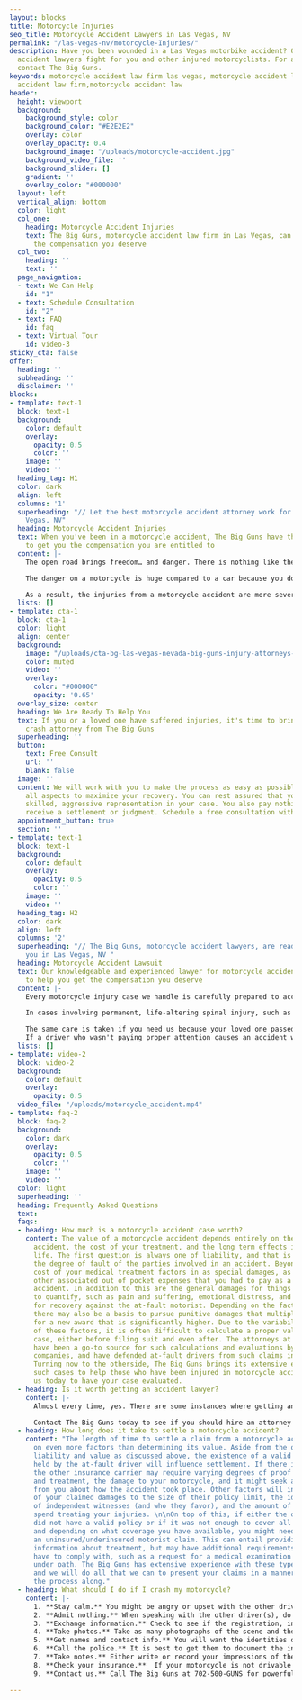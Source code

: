 ```yaml
---
layout: blocks
title: Motorcycle Injuries
seo_title: Motorcycle Accident Lawyers in Las Vegas, NV
permalink: "/las-vegas-nv/motorcycle-Injuries/"
description: Have you been wounded in a Las Vegas motorbike accident? Our motorcycle
  accident lawyers fight for you and other injured motorcyclists. For a free consultation,
  contact The Big Guns.
keywords: motorcycle accident law firm las vegas, motorcycle accident law firm, motorcycle
  accident law firm,motorcycle accident law
header:
  height: viewport
  background:
    background_style: color
    background_color: "#E2E2E2"
    overlay: color
    overlay_opacity: 0.4
    background_image: "/uploads/motorcycle-accident.jpg"
    background_video_file: ''
    background_slider: []
    gradient: ''
    overlay_color: "#000000"
  layout: left
  vertical_align: bottom
  color: light
  col_one:
    heading: Motorcycle Accident Injuries
    text: The Big Guns, motorcycle accident law firm in Las Vegas, can help recover
      the compensation you deserve
  col_two:
    heading: ''
    text: ''
  page_navigation:
  - text: We Can Help
    id: "1"
  - text: Schedule Consultation
    id: "2"
  - text: FAQ
    id: faq
  - text: Virtual Tour
    id: video-3
sticky_cta: false
offer:
  heading: ''
  subheading: ''
  disclaimer: ''
blocks:
- template: text-1
  block: text-1
  background:
    color: default
    overlay:
      opacity: 0.5
      color: ''
    image: ''
    video: ''
  heading_tag: H1
  color: dark
  align: left
  columns: '1'
  superheading: "// Let the best motorcycle accident attorney work for you in Las
    Vegas, NV"
  heading: Motorcycle Accident Injuries
  text: When you've been in a motorcycle accident, The Big Guns have the experience
    to get you the compensation you are entitled to
  content: |-
    The open road brings freedom… and danger. There is nothing like the feel of riding a motorcycle, no matter whether you're on a Cruiser, Sport Bike, Hog, Touring Bike, or one of those cool, custom rigs you see so often around Las Vegas. The roar of the bike underneath you, the wind whipping past, and the closeness of the road as you lean through a corner is unbeatable. Motorcycles also make excellent transportation around town – they are inexpensive, easy to find parking, and helpful when the traffic starts to back up. But, whether you are commuting, heading up into the Spring Mountains, to the Valley of Fire, or out to the Zion National Park, you know that closeness brings danger from the negligent drivers around you and even, God forbid, as a result of a product defect in your bike.

    The danger on a motorcycle is huge compared to a car because you don't have the same protective cage around you. You're smaller, faster, and let's face it – distracted drivers are an increasing problem on the road these days. Even world-class helmets and protective gear can only do so much when your life is forever changed by an accident. Imagine this: you're riding on the highway, steadily passing the slower cars in the right lane. Up ahead, you see a semi-truck plodding along and, as you are about to come alongside it, an impatient motorist suddenly swerves into your lane. If you're lucky, you can lay the bike down and avoid getting run over. But more often, you're not that lucky.

    As a result, the injuries from a motorcycle accident are more severe – even catastrophic – when compared to those from an automobile accident. Any rider who's been hit by a car knows they were lucky if they escaped with only bruises and road rash. Many suffer broken bones, dislocated joints, and/or spinal and head injuries. These injuries can lead to months or years of pain that require extensive rehab, injections, or surgery. Even after all this, the pain often never seems to go away entirely. Some injuries can result in paralysis and even death, leaving your loved ones without the companionship and support they need from you. You need a motorcycle accident law firm that is ready to fight for you. Call today for your no-obligation consultation, where we can review the viability and value of your case with you.
  lists: []
- template: cta-1
  block: cta-1
  color: light
  align: center
  background:
    image: "/uploads/cta-bg-las-vegas-nevada-big-guns-injury-attorneys-we-care.jpg"
    color: muted
    video: ''
    overlay:
      color: "#000000"
      opacity: '0.65'
  overlay_size: center
  heading: We Are Ready To Help You
  text: If you or a loved one have suffered injuries, it's time to bring in a motorcycle
    crash attorney from The Big Guns
  superheading: ''
  button:
    text: Free Consult
    url: ''
    blank: false
  image: ''
  content: We will work with you to make the process as easy as possible, managing
    all aspects to maximize your recovery. You can rest assured that you will receive
    skilled, aggressive representation in your case. You also pay nothing until you
    receive a settlement or judgment. Schedule a free consultation with us today!
  appointment_button: true
  section: ''
- template: text-1
  block: text-1
  background:
    color: default
    overlay:
      opacity: 0.5
      color: ''
    image: ''
    video: ''
  heading_tag: H2
  color: dark
  align: left
  columns: '2'
  superheading: "// The Big Guns, motorcycle accident lawyers, are ready to work for
    you in Las Vegas, NV "
  heading: Motorcycle Accident Lawsuit
  text: Our knowledgeable and experienced lawyer for motorcycle accident is ready
    to help you get the compensation you deserve
  content: |-
    Every motorcycle injury case we handle is carefully prepared to account for the victim's immediate and future medical and financial needs. To maximize compensation for our clients, we consult with recognized medical experts selected for their ability to document, analyze, and persuasively describe their findings concerning the issues of liability and damages. Compensation includes recovery of your medical bills for necessary treatment as well as pain and suffering and lost wages. "Pain and suffering" is more than just physical pain and also includes impacts on your daily activities, such as sports, hobbies, physical activities, and social life. In certain circumstances, your spouse or other loved ones can also receive compensation because you cannot be there for them in the way they deserve.

    In cases involving permanent, life-altering spinal injury, such as paraplegia (lower-limb paralysis) or quadriplegia (full paralysis), we work with established healthcare data on costs associated with nursing care, medical equipment, and other needed medical care. These costs include required changes to your home or vehicle and the cost of wheelchairs. A physiatrist (physical rehabilitative expert) works with a life care planner to identify and address your physical, medical, and day-to-day needs and prepare individualized plans to help you achieve some level of future independence and a meaningful quality of life. Frequently, an economist is retained to analyze and quantify the loss of income, earning capacity, and loss of enjoyment of life. The economist also examines medical costs associated with the life care plan and prepares a report accounting for rising medical expenses, interest, and inflation. This process prepares one of our experienced trial attorneys to present all the damage issues to you and the jury in clear and understandable terms.

    The same care is taken if you need us because your loved one passed away from the negligence of another while riding their motorcycle. We will work with you to translate the unbearable pain you're feeling from this loss into words a jury can empathize with. Nothing can bring your loved one back, but you should not have to live the rest of your life without the financial support they should have been there to give you.
    If a driver who wasn't paying proper attention causes an accident with you or a loved one, put The Big Guns, motorcycle crash lawyer, in your arsenal and get the money you deserve.
  lists: []
- template: video-2
  block: video-2
  background:
    color: default
    overlay:
      opacity: 0.5
  video_file: "/uploads/motorcycle_accident.mp4"
- template: faq-2
  block: faq-2
  background:
    color: dark
    overlay:
      opacity: 0.5
      color: ''
    image: ''
    video: ''
  color: light
  superheading: ''
  heading: Frequently Asked Questions
  text: 
  faqs:
  - heading: How much is a motorcycle accident case worth?
    content: The value of a motorcycle accident depends entirely on the facts of the
      accident, the cost of your treatment, and the long term effects it had on your
      life. The first question is always one of liability, and that is determining
      the degree of fault of the parties involved in an accident. Beyond this, the
      cost of your medical treatment factors in as special damages, as well as any
      other associated out of pocket expenses that you had to pay as a result of the
      accident. In addition to this are the general damages for things that are harder
      to quantify, such as pain and suffering, emotional distress, and other bases
      for recovery against the at-fault motorist. Depending on the facts of the case,
      there may also be a basis to pursue punitive damages that multiply these figures
      for a new award that is significantly higher. Due to the variability of all
      of these factors, it is often difficult to calculate a proper value for your
      case, either before filing suit and even after. The attorneys at The Big Guns
      have been a go-to source for such calculations and evaluations by numerous insurance
      companies, and have defended at-fault drivers from such claims in the past.
      Turning now to the otherside, The Big Guns brings its extensive experience in
      such cases to help those who have been injured in motorcycle accidents. Contact
      us today to have your case evaluated.
  - heading: Is it worth getting an accident lawyer?
    content: |-
      Almost every time, yes. There are some instances where getting an accident lawyer will not really do much for you. Typically this is where you have not been injured in the accident, there is no dispute about liability, and the other insurance company is going to take care of your property damage claim without any true hassle. If this is the case, you probably would not benefit from hiring a lawyer. But if you were injured, it is almost always to your advantage to retain an attorney for your claim early on. Accident victims who retain counsel generally obtain higher settlements from injury claims than those who do not by a wide margin, and they can help alleviate your stress and workload following an accident by providing responses to the other side’s insurance company’s requests for you. 

      Contact The Big Guns today to see if you should hire an attorney for your claim. Consulting with us is free, and we’ll help you figure out what works best for you, even if that answer is not hiring an attorney.
  - heading: How long does it take to settle a motorcycle accident?
    content: "The length of time to settle a claim from a motorcycle accident depends
      on even more factors than determining its value. Aside from the questions of
      liability and value as discussed above, the existence of a valid liability policy
      held by the at-fault driver will influence settlement. If there is such a policy,
      the other insurance carrier may require varying degrees of proof of your injuries
      and treatment, the damage to your motorcycle, and it might seek additional information
      from you about how the accident took place. Other factors will include the ratio
      of your claimed damages to the size of their policy limit, the identification
      of independent witnesses (and who they favor), and the amount of time that you
      spend treating your injuries. \n\nOn top of this, if either the other driver
      did not have a valid policy or if it was not enough to cover all of your damages,
      and depending on what coverage you have available, you might need to present
      an uninsured/underinsured motorist claim. This can entail providing the same
      information about treatment, but may have additional requirements that you will
      have to comply with, such as a request for a medical examination or an examination
      under oath. The Big Guns has extensive experience with these types of claims,
      and we will do all that we can to present your claims in a manner that speeds
      the process along."
  - heading: What should I do if I crash my motorcycle?
    content: |-
      1. **Stay calm.** You might be angry or upset with the other driver, but do not lose your cool. Now is not the time to prove your case, nor to express your anger with the other driver.
      2. **Admit nothing.** When speaking with the other driver(s), do not admit fault and do not make any statements about whether you are injured. People are often filled with adrenaline after an accident, and pain from the encounter may only set in hours after the event. Let the other side talk, and later take note of what they said.
      3. **Exchange information.** Check to see if the registration, insurance, and names all match. If not, ask for clarification as to relationships.
      4. **Take photos.** Take as many photographs of the scene and the vehicles involved as you can. Save them to a location off of your phone after the accident so that they will not be lost, such as with Dropbox, OneDrive, Box, or iCloud. Be sure to get photos of the license plate, any debris on the ground from the accident, and pictures of all of the involved cars together in the same picture to show them relative to each other.
      5. **Get names and contact info.** You will want the identities of any witnesses at the scene, including contact information. Also, be sure to note how many people were in each car.
      6. **Call the police.** It is best to get them to document the incident where possible. Sometimes they will not respond to motor vehicle accident calls. If this happens, be sure to later turn in a report to the responsible police department with the information you need.
      7. **Take notes.** Either write or record your impressions of the incident, including your observations regarding the other driver’s sobriety, their use of a phone, the facts as you recall them, and the like. This will help you later in remembering the details of what happened. A voice recorder or a note program on your smartphone, like Google Keep, Microsoft OneNote, Evernote, and others can help if you do not have a pad and pen handy.
      8. **Check your insurance.**  If your motorcycle is not drivable from the scene, check your insurance policy to see if you have roadside assistance available, including towing.
      9. **Contact us.** Call The Big Guns at 702-500-GUNS for powerful, aggressive representation for your motorcycle accident.

---
```

